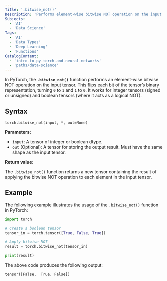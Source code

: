 ```yaml
---
Title: '.bitwise_not()'
Description: 'Performs element-wise bitwise NOT operation on the input tensor, flipping each bit (0 to 1 and 1 to 0). Applicable to integer and boolean tensors.'
Subjects:
  - 'AI'
  - 'Data Science'
Tags:
  - 'AI'
  - 'Data Types'
  - 'Deep Learning'
  - 'Functions'
CatalogContent:
  - 'intro-to-py-torch-and-neural-networks'
  - 'paths/data-science'
---
```


In PyTorch, the **`.bitwise_not()`** function performs an element-wise bitwise NOT operation on the input [tensor](https://www.codecademy.com/resources/docs/pytorch/tensors). This flips each bit of the tensor’s binary representation, turning `0` to `1` and `1` to `0`. It works for integer tensors (signed or unsigned) and boolean tensors (where it acts as a logical NOT).

## Syntax

```pseudo
torch.bitwise_not(input, *, out=None)
```

**Parameters:**

- `input`: A tensor of integer or boolean dtype.
- `out` (Optional): A tensor for storing the output result. Must have the same shape as the input tensor.

**Return value:**

The `.bitwise_not()` function returns a new tensor containing the result of applying the bitwise NOT operation to each element in the input tensor.

## Example

The following example illustrates the usage of the `.bitwise_not()` function in PyTorch:

```py
import torch

# Create a boolean tensor
tensor_in = torch.tensor([True, False, True])

# Apply bitwise NOT
result = torch.bitwise_not(tensor_in)

print(result)
```

The above code produces the following output:

```shell
tensor([False,  True, False])
```

